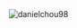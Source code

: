 <p>&nbsp;<img align="center" src="https://github-readme-stats.vercel.app/api?username=danielchou98&show_icons=true&locale=en" alt="danielchou98" /></p>
